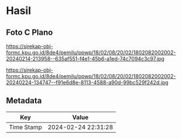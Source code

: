 # Hasil

## Foto C Plano

https://sirekap-obj-formc.kpu.go.id/8de4/pemilu/ppwp/18/02/08/20/02/1802082002002-20240214-213958--635af551-f4e1-45b6-a1ed-74c7094c3c97.jpg

https://sirekap-obj-formc.kpu.go.id/8de4/pemilu/ppwp/18/02/08/20/02/1802082002002-20240224-134747--f91e6d8e-8113-4588-a90d-99bc529f242d.jpg


## Metadata

| Key        | Value               |
| ---------- | ------------------- |
| Time Stamp | 2024-02-24 22:31:28 |



